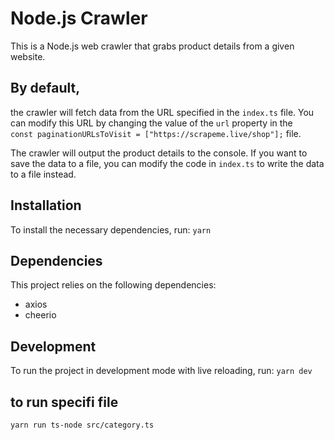 # Node.js Crawler

This is a Node.js web crawler that grabs product details from a given website.

## By default,

the crawler will fetch data from the URL specified in the `index.ts` file. You can modify this URL by changing the value of the `url` property in the `  const paginationURLsToVisit = ["https://scrapeme.live/shop"];` file.

The crawler will output the product details to the console. If you want to save the data to a file, you can modify the code in `index.ts` to write the data to a file instead.

## Installation

To install the necessary dependencies, run: `yarn`

## Dependencies

This project relies on the following dependencies:

- axios
- cheerio

## Development

To run the project in development mode with live reloading, run: `yarn dev`

## to run specifi file

`yarn run ts-node src/category.ts`

